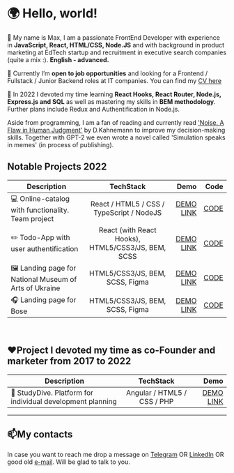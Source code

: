<h1>🌍 Hello, world!</h1>

👋 My name is Max, I am a passionate FrontEnd Developer with experience in **JavaScript, React, HTML/CSS, Node.JS** and with background in product marketing at EdTech startup and recruitment in executive search companies (quite a mix :). **English - advanced.** 

👀 Currently I’m **open to job opportunities** and looking for a Frontend / Fullstack / Junior Backend roles at IT companies. You can find my  [CV here](https://drive.google.com/file/d/1haa1qWiYofkmScjRLP8Mc6Hr6VasFwGK/view?usp=share_link)

📘 In 2022 I devoted my time learning **React Hooks, React Router, Node.js, Express.js and SQL** as well as mastering my skills in **BEM methodology**. 
Further plans include Redux and Authentification in Node.js. 

Aside from programming, I am a fan of reading and currently read ['Noise. A Flaw in Human Judgment'](https://en.wikipedia.org/wiki/Noise:_A_Flaw_in_Human_Judgment) 
by D.Kahnemann to improve my decision-making skills. Together with GPT-2 we even wrote a novel called 'Simulation speaks in memes' (in process of publishing).

<h2> Notable Projects 2022 </h2>

| Description   | TechStack     | Demo  | Code |
| ------------- |:-------------:| -----:| ---: |
|💻 Online-catalog with functionality. Team project | React / HTML5 / CSS / TypeScript / NodeJS  |[DEMO LINK](https://fe-jul22-team5.github.io/product-catalog/) | [CODE](https://github.com/fe-jul22-team5/product-catalog) |
|✏️ Todo-App with user authentification | React (with React Hooks), HTML5/CSS3/JS, BEM, SCSS | [DEMO LINK](https://max-kravchenko.github.io/todo-app/) | [CODE](https://github.com/max-kravchenko/todo-app) |
|🖼 Landing page for National Museum of Arts of Ukraine | HTML5/CSS3/JS, BEM, SCSS, Figma | [DEMO LINK](https://max-kravchenko.github.io/NAMU_landing/) | [CODE](https://github.com/max-kravchenko/NAMU_landing) |
|🎧 Landing page for Bose | HTML5/CSS3/JS, BEM, SCSS, Figma | [DEMO LINK](https://max-kravchenko.github.io/bose-landing/) | [CODE](https://github.com/max-kravchenko/bose-landing) |

</br>

<h2> ❤️Project I devoted my time as co-Founder and marketer from 2017 to 2022 </h2>

| Description   | TechStack     | Demo  |
| ------------- |:-------------:| -----:|
| 🦄 StudyDive. Platform for individual development planning | Angular / HTML5 / CSS / PHP  |[DEMO LINK](https://studydive.com/en) |

___

<h2>📫My contacts</h2>

In case you want to reach me drop a message on [Telegram](t.me/makz808) OR [LinkedIn](https://www.linkedin.com/in/max-kravchenko-a6b3225/) OR good old [e-mail](mailto:max.kravchenko@gmail.com). Will be glad to talk to you.

<!---
max-kravchenko/max-kravchenko is a ✨ special ✨ repository because its `README.md` (this file) appears on your GitHub profile.
You can click the Preview link to take a look at your changes.
--->
